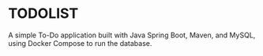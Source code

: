 # TODOLIST
A simple To-Do application built with Java Spring Boot, Maven, and MySQL, using Docker Compose to run the database.
